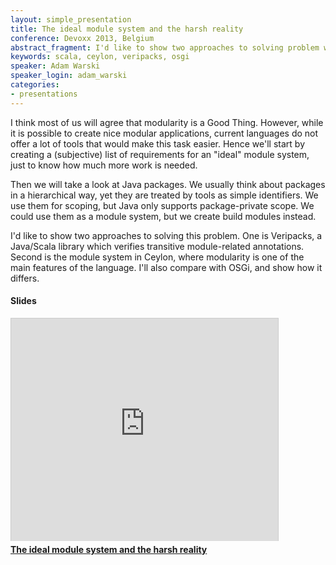 ```yaml
---
layout: simple_presentation
title: The ideal module system and the harsh reality
conference: Devoxx 2013, Belgium
abstract_fragment: I'd like to show two approaches to solving problem with modularity in Java/Scala applications. One is Veripacks, a library which verifies transitive module-related annotations. Second is the module system in Ceylon.
keywords: scala, ceylon, veripacks, osgi
speaker: Adam Warski
speaker_login: adam_warski
categories:
- presentations
---
```


I think most of us will agree that modularity is a Good Thing. However, while it is possible to create nice
modular applications, current languages do not offer a lot of tools that would make this task easier.
Hence we'll start by creating a (subjective) list of requirements for an "ideal" module system, just
to know how much more work is needed.

Then we will take a look at Java packages. We usually think about packages in a hierarchical way, yet
they are treated by tools as simple identifiers. We use them for scoping, but Java only supports
package-private scope. We could use them as a module system, but we create build modules instead.

I'd like to show two approaches to solving this problem. One is Veripacks, a Java/Scala library which
verifies transitive module-related annotations. Second is the module system in Ceylon, where modularity
is one of the main features of the language. I'll also compare with OSGi, and show how it differs.

<h4>Slides</h4>
<iframe src="http://www.slideshare.net/slideshow/embed_code/28292352" width="427" height="356" frameborder="0" marginwidth="0" marginheight="0" scrolling="no" style="border:1px solid #CCC;border-width:1px 1px 0;margin-bottom:5px" allowfullscreen> </iframe> <div style="margin-bottom:5px"> <strong> <a href="https://www.slideshare.net/adamw1pl/the-ideal-module-system-and-the-harsh-reality" title="The ideal module system and the harsh reality" target="_blank">The ideal module system and the harsh reality</a> </strong></div>
